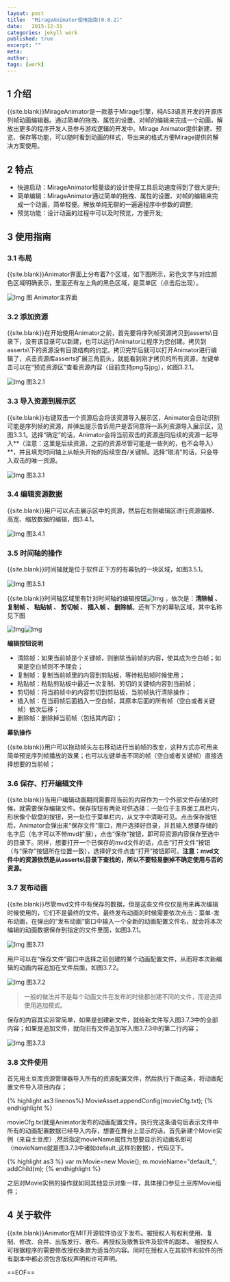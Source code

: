 ```yaml
---
layout: post
title:  "MirageAnimator使用指南(0.8.2)"
date:   2015-12-31
categories: jekyll work
published: true
excerpt: ""
meta: 
author: 
tags: [work]
---
```

## 1 介绍
{{site.blank}}MirageAnimator是一款基于Mirage引擎，纯AS3语言开发的开源序列帧动画编辑器。通过简单的拖拽、属性的设置、对帧的编辑来完成一个动画，解放出更多的程序开发人员参与游戏逻辑的开发中。Mirage Animator提供新建、预览、保存等功能，可以随时看到动画的样式，导出来的格式方便Mirage提供的解决方案使用。

## 2 特点
* 快速启动：MirageAnimator轻量级的设计使得工具启动速度得到了很大提升;
* 简单编辑：MirageAnimator通过简单的拖拽、属性的设置、对帧的编辑来完成一个动画，简单轻便。解放单纯无聊的一遍遍程序中参数的调整;
* 预览功能：设计动画的过程中可以及时预览，方便开发;

## 3 使用指南

### 3.1 布局
{{site.blank}}Animator界面上分布着7个区域，如下图所示，彩色文字与对应颜色区域明确表示，里面还有左上角的黑色区域，是菜单区（点击后出现）。

![Img][img_1] 图 Animator主界面

### 3.2 添加资源
{{site.blank}}在开始使用Animator之前，首先要将序列帧资源拷贝到asserts\\目录下，没有该目录可以新建，也可以运行Animator让程序为您创建。拷贝到asserts\\下的资源没有目录结构的约定。拷贝完毕后就可以打开Animator进行编辑了，点击资源库asserts扩展三角箭头，就能看到刚才拷贝的所有资源，左键单击可以在“预览资源区”查看资源内容（目前支持png与jpg），如图3.2.1。

![Img][img_2] 图3.2.1

### 3.3 导入资源到展示区
{{site.blank}}右键双击一个资源后会将该资源导入展示区，Animator会自动识别可能是序列帧的资源，并弹出提示告诉用户是否同意将一系列资源导入展示区，见图3.3.1。选择“确定”的话，Animator会将当前双击的资源连同后续的资源一起导入**（注意：这里是后续资源，之前的资源尽管可能是一些列的，也不会导入）**，并且填充时间轴上从帧头开始的后续空白/关键帧。选择“取消”的话，只会导入双击的唯一资源。

![Img][img_3] 图3.3.1

### 3.4 编辑资源数据
{{site.blank}}用户可以点击展示区中的资源，然后在右侧编辑区进行资源偏移、高宽、缩放数据的编辑，图3.4.1。

![Img][img_4] 图3.4.1

### 3.5 时间轴的操作
{{site.blank}}时间轴就是位于软件正下方的有幕轨的一块区域，如图3.5.1。

![Img][img_5] 图3.5.1

{{site.blank}}时间轴区域里有针对时间轴的编辑按钮![Img][img_6] ，依次是：**清除帧 、 复制帧 、 粘贴帧 、 剪切帧 、 插入帧 、 删除帧**。还有下方的幕轨区域，其中名称见下图

![Img][img_7]![Img][img_9]

**编辑按钮说明**

* 清除帧：如果当前帧是个关键帧，则删除当前帧的内容，使其成为空白帧；如果是空白帧则不予理会；
* 复制帧：复制当前帧里的内容到剪贴板，等待粘贴帧时候使用；
* 粘贴帧：粘贴剪贴板中最近一次复制、剪切的关键帧内容到当前帧；
* 剪切帧：将当前帧中的内容剪切到剪贴板，当前帧执行清除操作；
* 插入帧：在当前帧后面插入一空白帧，其原本后面的所有帧（空白或者关键帧）依次后移；
* 删除帧：删除掉当前帧（包括其内容）；

**幕轨操作**

{{site.blank}}用户可以拖动帧头左右移动进行当前帧的改变，这种方式亦可用来简单预览序列帧播放的效果；也可以左键单击不同的帧（空白或者关键帧）直接选择想要的当前帧；

### 3.6 保存、打开编辑文件
{{site.blank}}当用户编辑动画期间需要将当前的内容作为一个外部文件存储的时候，就需要保存编辑文件。保存按钮有两处可供选择：一处位于主界面工具栏内，形状像个软盘的按钮，另一处位于菜单栏内，从文字中清晰可见。点击保存按钮后，Animator会弹出来“保存文件”窗口，用户选择好目录，并且输入想要存储的名字后（名字可以不带mvd扩展），点击“保存”按钮，即可将资源内容保存至选中的目录下。同样，想要打开一个已保存的mvd文件的话，点击“打开文件”按钮（与“保存”按钮所在位置一致），选择好文件点击“打开”按钮即可。**注意：mvd文件中的资源依然是从asserts\\目录下查找的，所以不要轻易删掉不确定使用与否的资源。**

### 3.7 发布动画
{{site.blank}}尽管mvd文件中有保存的数据，但是这些文件仅仅是用来再次编辑时候使用的，它们不是最终的文件。最终发布动画的时候需要依次点击：菜单-发布动画，在弹出的“发布动画”窗口中输入一个全新的动画配置文件名，就会将本次编辑的动画数据保存到指定的文件里面，如图3.7.1。

![Img][img_8] 图3.7.1

用户可以在“保存文件”窗口中选择之前创建的某个动画配置文件，从而将本次新编辑的动画内容追加在文件后面，如图3.7.2。

![Img][img_12] 图3.7.2

>一般的做法并不是每个动画文件在发布的时候都创建不同的文件，而是选择使用追加模式。

保存的内容其实非常简单，如果是创建新文件，就给新文件写入图3.7.3中的全部内容；如果是追加文件，就向旧有文件追加写入图3.7.3中的第二行内容；

![Img][img_11] 图3.7.3

### 3.8 文件使用
首先用土豆库资源管理器导入所有的资源配置文件，然后执行下面这条，将动画配置文件导入项目内存；

{% highlight as3 linenos%}
MovieAsset.appendConfig(movieCfg.txt);
{% endhighlight %}

movieCfg.txt就是Animator发布的动画配置文件。执行完这条语句后表示文件中所有的动画配置数据已经导入内存，想要在舞台上显示的话，首先新建个Movie实例（来自土豆库）,然后指定movieName属性为想要显示的动画名即可（movieName就是图3.7.3中诸如default\_这样的数据），代码见下。

{% highlight as3 %}
var m:Movie=new Movie();
m.movieName="default_";
addChild(m);
{% endhighlight %}

之后对Movie实例的操作就如同其他显示对象一样，具体接口参见土豆库Movie组件；

## 4 关于软件
{{site.blank}}Animator在MIT开源软件协议下发布。被授权人有权利使用、复制、修改、合并、出版发行、散布、再授权及贩售软件及软件的副本。
被授权人可根据程序的需要修改授权条款为适当的内容。同时在授权人在其软件和软件的所有副本中都必须包含版权声明和许可声明。


==EOF==

[img_1]:{{site.basepath}}/img/Animator/image_animator1.jpg
[img_2]:{{site.basepath}}/img/Animator/image_animator2.jpg
[img_3]:{{site.basepath}}/img/Animator/image_animator3.jpg
[img_4]:{{site.basepath}}/img/Animator/image_animator4.jpg
[img_5]:{{site.basepath}}/img/Animator/image_animator5.jpg
[img_6]:{{site.basepath}}/img/Animator/image_animator6.jpg
[img_7]:{{site.basepath}}/img/Animator/image_animator7.jpg
[img_8]:{{site.basepath}}/img/Animator/image_animator8.jpg
[img_9]:{{site.basepath}}/img/Animator/image_animator9.jpg
[img_11]:{{site.basepath}}/img/Animator/image_animator11.jpg
[img_12]:{{site.basepath}}/img/Animator/image_animator12.jpg
